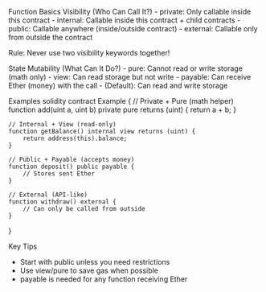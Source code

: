 Function Basics
Visibility (Who Can Call It?)
    - private: Only callable inside this contract
    - internal: Callable inside this contract + child contracts
    - public: Callable anywhere (inside/outside contract)
    - external: Callable only from outside the contract

Rule: Never use two visibility keywords together!

State Mutability (What Can It Do?)
    - pure: Cannot read or write storage (math only)
    - view: Can read storage but not write
    - payable: Can receive Ether (money) with the call
    - (Default): Can read and write storage

Examples
solidity
contract Example {
    // Private + Pure (math helper)
    function add(uint a, uint b) private pure returns (uint) {
        return a + b;
    }

    // Internal + View (read-only)
    function getBalance() internal view returns (uint) {
        return address(this).balance;
    }

    // Public + Payable (accepts money)
    function deposit() public payable {
        // Stores sent Ether
    }

    // External (API-like)
    function withdraw() external {
        // Can only be called from outside
    }
}

Key Tips
* Start with public unless you need restrictions
* Use view/pure to save gas when possible
* payable is needed for any function receiving Ether